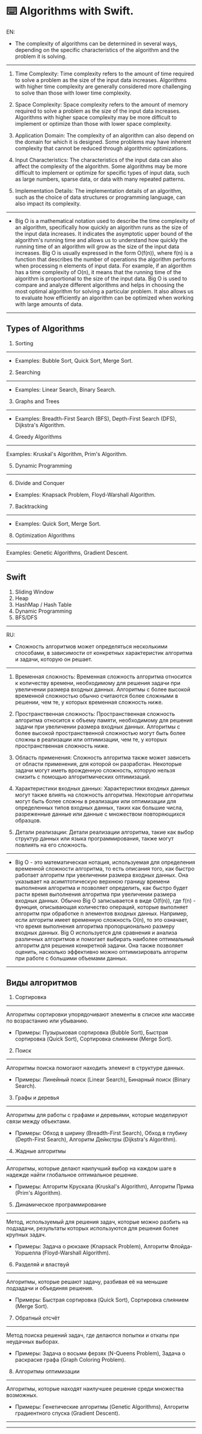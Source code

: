 ⌨️ Algorithms with Swift.
======

EN:
- The complexity of algorithms can be determined in several ways, depending on the specific characteristics of the algorithm and the problem it is solving.
------

1. Time Complexity: Time complexity refers to the amount of time required to solve a problem as the size of the input data increases. Algorithms with higher time complexity are generally considered more challenging to solve than those with lower time complexity.

2. Space Complexity: Space complexity refers to the amount of memory required to solve a problem as the size of the input data increases. Algorithms with higher space complexity may be more difficult to implement or optimize than those with lower space complexity.

3. Application Domain: The complexity of an algorithm can also depend on the domain for which it is designed. Some problems may have inherent complexity that cannot be reduced through algorithmic optimizations.

4. Input Characteristics: The characteristics of the input data can also affect the complexity of the algorithm. Some algorithms may be more difficult to implement or optimize for specific types of input data, such as large numbers, sparse data, or data with many repeated patterns.

5. Implementation Details: The implementation details of an algorithm, such as the choice of data structures or programming language, can also impact its complexity.

------

- Big O is a mathematical notation used to describe the time complexity of an algorithm, specifically how quickly an algorithm runs as the size of the input data increases.
It indicates the asymptotic upper bound of the algorithm's running time and allows us to understand how quickly the running time of an algorithm will grow as the size of the input data increases.
Big O is usually expressed in the form O(f(n)), where f(n) is a function that describes the number of operations the algorithm performs when processing n elements of input data. For example, if an algorithm has a time complexity of O(n), it means that the running time of the algorithm is proportional to the size of the input data.
Big O is used to compare and analyze different algorithms and helps in choosing the most optimal algorithm for solving a particular problem. It also allows us to evaluate how 
efficiently an algorithm can be optimized when working with large amounts of data.

------

Types of Algorithms
------

1. Sorting
------
- Examples: Bubble Sort, Quick Sort, Merge Sort.

2. Searching
------
- Examples: Linear Search, Binary Search.

3. Graphs and Trees
------
- Examples: Breadth-First Search (BFS), Depth-First Search (DFS), Dijkstra's Algorithm.

4. Greedy Algorithms
------
Examples: Kruskal's Algorithm, Prim's Algorithm.

5. Dynamic Programming
------
  
6. Divide and Conquer
- Examples: Knapsack Problem, Floyd-Warshall Algorithm.

7. Backtracking
------
- Examples: Quick Sort, Merge Sort.

8. Optimization Algorithms
------
Examples: Genetic Algorithms, Gradient Descent.

------

Swift
------
1. Sliding Window
2. Heap
3. HashMap / Hash Table
4. Dynamic Programming
5. BFS/DFS

------

RU:
- Сложность алгоритмов может определяться несколькими способами, в зависимости от конкретных характеристик алгоритма и задачи, которую он решает.

------

1. Временная сложность: Временная сложность алгоритма относится к количеству времени, необходимому для решения задачи при увеличении размера входных данных. Алгоритмы с более высокой временной сложностью обычно считаются более сложными в решении, чем те, у которых временная сложность ниже.

2. Пространственная сложность: Пространственная сложность алгоритма относится к объему памяти, необходимому для решения задачи при увеличении размера входных данных. Алгоритмы с более высокой пространственной сложностью могут быть более сложны в реализации или оптимизации, чем те, у которых пространственная сложность ниже.

3. Область применения: Сложность алгоритма также может зависеть от области применения, для которой он разработан. Некоторые задачи могут иметь врожденную сложность, которую нельзя снизить с помощью алгоритмических оптимизаций.

4. Характеристики входных данных: Характеристики входных данных могут также влиять на сложность алгоритма. Некоторые алгоритмы могут быть более сложны в реализации или оптимизации для определенных типов входных данных, таких как большие числа, разреженные данные или данные с множеством повторяющихся образцов.

5. Детали реализации: Детали реализации алгоритма, такие как выбор структур данных или языка программирования, также могут повлиять на его сложность.

------

- Big O - это математическая нотация, используемая для определения временной сложности алгоритма, то есть описания того, как быстро работает алгоритм при увеличении размера входных данных.
Она указывает на асимптотическую верхнюю границу времени выполнения алгоритма и позволяет определить, как быстро будет расти время выполнения алгоритма при увеличении размера входных данных.
Обычно Big O записывается в виде O(f(n)), где f(n) - функция, описывающая количество операций, которые выполняет алгоритм при обработке n элементов входных данных. Например, если алгоритм имеет временную сложность O(n), то это означает, что время выполнения алгоритма пропорционально размеру входных данных.
Big O используется для сравнения и анализа различных алгоритмов и помогает выбирать наиболее оптимальный алгоритм для решения конкретной задачи. Она также позволяет оценить, насколько эффективно можно оптимизировать алгоритм при работе с большими объемами данных.

------

Виды алгоритмов
------

1. Сортировка
------

Алгоритмы сортировки упорядочивают элементы в списке или массиве по возрастанию или убыванию.
- Примеры: Пузырьковая сортировка (Bubble Sort), Быстрая сортировка (Quick Sort), Сортировка слиянием (Merge Sort).

2. Поиск
------
Алгоритмы поиска помогают находить элемент в структуре данных.
- Примеры: Линейный поиск (Linear Search), Бинарный поиск (Binary Search).

3. Графы и деревья
------
Алгоритмы для работы с графами и деревьями, которые моделируют связи между объектами.
- Примеры: Обход в ширину (Breadth-First Search), Обход в глубину (Depth-First Search), Алгоритм Дейкстры (Dijkstra's Algorithm).
  
4. Жадные алгоритмы
------
Алгоритмы, которые делают наилучший выбор на каждом шаге в надежде найти глобальное оптимальное решение.
- Примеры: Алгоритм Крускала (Kruskal's Algorithm), Алгоритм Прима (Prim's Algorithm).

5. Динамическое программирование
------
Метод, используемый для решения задач, которые можно разбить на подзадачи, результаты которых используются для решения более крупных задач.
- Примеры: Задача о рюкзаке (Knapsack Problem), Алгоритм Флойда-Уоршелла (Floyd-Warshall Algorithm).

6. Разделяй и властвуй
------    
Алгоритмы, которые решают задачу, разбивая её на меньшие подзадачи и объединяя решения.
- Примеры: Быстрая сортировка (Quick Sort), Сортировка слиянием (Merge Sort).
  
7. Обратный отсчёт
------
Метод поиска решений задач, где делаются попытки и откаты при неудачных выборах.
- Примеры: Задача о восьми ферзях (N-Queens Problem), Задача о раскраске графа (Graph Coloring Problem).
    
8. Алгоритмы оптимизации
------
Алгоритмы, которые находят наилучшее решение среди множества возможных.
- Примеры: Генетические алгоритмы (Genetic Algorithms), Алгоритм градиентного спуска (Gradient Descent).

------






------






